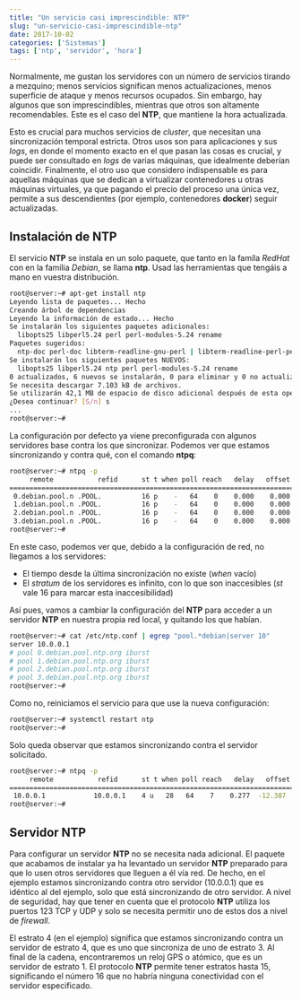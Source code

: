 ```yaml
---
title: "Un servicio casi imprescindible: NTP"
slug: "un-servicio-casi-imprescindible-ntp"
date: 2017-10-02
categories: ['Sistemas']
tags: ['ntp', 'servidor', 'hora']
---
```


Normalmente, me gustan los servidores con un número de servicios tirando a mezquino; menos servicios significan menos actualizaciones, menos superficie de ataque y menos recursos ocupados. Sin embargo, hay algunos que son imprescindibles, mientras que otros son altamente recomendables. Este es el caso del **NTP**, que mantiene la hora actualizada.<!--more-->

Esto es crucial para muchos servicios de *cluster*, que necesitan una sincronización temporal estricta. Otros usos son para aplicaciones y sus *logs*, en donde el momento exacto en el que pasan las cosas es crucial, y puede ser consultado en *logs* de varias máquinas, que idealmente deberían coincidir. Finalmente, el otro uso que considero indispensable es para aquellas máquinas que se dedican a virtualizar contenedores u otras máquinas virtuales, ya que pagando el precio del proceso una única vez, permite a sus descendientes (por ejemplo, contenedores **docker**) seguir actualizadas.

## Instalación de NTP

El servicio **NTP** se instala en un solo paquete, que tanto en la famíla *RedHat* con en la família *Debian*, se llama **ntp**. Usad las herramientas que tengáis a mano en vuestra distribución.

```bash
root@server:~# apt-get install ntp
Leyendo lista de paquetes... Hecho
Creando árbol de dependencias
Leyendo la información de estado... Hecho
Se instalarán los siguientes paquetes adicionales:
  libopts25 libperl5.24 perl perl-modules-5.24 rename
Paquetes sugeridos:
  ntp-doc perl-doc libterm-readline-gnu-perl | libterm-readline-perl-perl make
Se instalarán los siguientes paquetes NUEVOS:
  libopts25 libperl5.24 ntp perl perl-modules-5.24 rename
0 actualizados, 6 nuevos se instalarán, 0 para eliminar y 0 no actualizados.
Se necesita descargar 7.103 kB de archivos.
Se utilizarán 42,1 MB de espacio de disco adicional después de esta operación.
¿Desea continuar? [S/n] s
...
root@server:~#
```

La configuración por defecto ya viene preconfigurada con algunos servidores base contra los que sincronizar. Podemos ver que estamos sincronizando y contra qué, con el comando **ntpq**:

```bash
root@server:~# ntpq -p
     remote           refid      st t when poll reach   delay   offset  jitter
==============================================================================
 0.debian.pool.n .POOL.          16 p    -   64    0    0.000    0.000   0.000
 1.debian.pool.n .POOL.          16 p    -   64    0    0.000    0.000   0.000
 2.debian.pool.n .POOL.          16 p    -   64    0    0.000    0.000   0.000
 3.debian.pool.n .POOL.          16 p    -   64    0    0.000    0.000   0.000
root@server:~#
```

En este caso, podemos ver que, debido a la configuración de red, no llegamos a los servidores:

* El tiempo desde la última sincronización no existe (*when* vacío)
* El *stratum* de los servidores es infinito, con lo que son inaccesibles (*st* vale 16 para marcar esta inaccesibilidad)

Así pues, vamos a cambiar la configuración del **NTP** para acceder a un servidor **NTP** en nuestra propia red local, y quitando los que habían.

```bash
root@server:~# cat /etc/ntp.conf | egrep "pool.*debian|server 10"
server 10.0.0.1
# pool 0.debian.pool.ntp.org iburst
# pool 1.debian.pool.ntp.org iburst
# pool 2.debian.pool.ntp.org iburst
# pool 3.debian.pool.ntp.org iburst
root@server:~#
```

Como no, reiniciamos el servicio para que use la nueva configuración:

```bash
root@server:~# systemctl restart ntp
root@server:~#
```

Solo queda observar que estamos sincronizando contra el servidor solicitado.

```bash
root@server:~# ntpq -p
     remote           refid      st t when poll reach   delay   offset  jitter
==============================================================================
 10.0.0.1            10.0.0.1    4 u   28   64    7    0.277  -12.387   9.552
root@server:~#
```

## Servidor NTP

Para configurar un servidor **NTP** no se necesita nada adicional. El paquete que acabamos de instalar ya ha levantado un servidor **NTP** preparado para que lo usen otros servidores que lleguen a él vía red. De hecho, en el ejemplo estamos sincronizando contra otro servidor (10.0.0.1) que es idéntico al del ejemplo, solo que está sincronizando de otro servidor. A nivel de seguridad, hay que tener en cuenta que el protocolo **NTP** utiliza los puertos 123 TCP y UDP y solo se necesita permitir uno de estos dos a nivel de *firewall*.

El estrato 4 (en el ejemplo) significa que estamos sincronizando contra un servidor de estrato 4, que es uno que sincroniza de uno de estrato 3. Al final de la cadena, encontraremos un reloj GPS o atómico, que es un servidor de estrato 1. El protocolo **NTP** permite tener estratos hasta 15, significando el número 16 que no habría ninguna conectividad con el servidor especificado.
